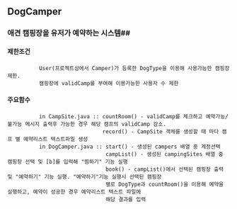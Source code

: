 ## DogCamper ##
### 애견 캠핑장을 유저가 예약하는 시스템##


#### 제한조건 
              User(프로젝트상에서 Camper)가 등록한 DogType을 이용해 사용가능한 캠핑장 제한.
              캠핑장에 validCamp를 부여해 이용가능한 사용자 수 제한
            
#### 주요함수 
              in CampSite.java :: countRoom() - validCamp를 체크하고 예약가능/불가능 메시지 출력후 가능한 경우 해당 캠프의 validCamp 감소.
                                  record() - CampSite 객체를 생성할 때 마다 캠프 별 예약리스트 텍스트파일 생성
              in DogCamper.java :: start() - 생성된 campers 배열 중 계정선택
                                   campList() - 생성된 campingSites 배열 중 캠핑장 선택 및 [b]를 입력해 "찜하기" 기능 실행
                                   book() - campList()에서 선택된 캠핑장 출력 및 "예약하기" 기능 실행. "예약하기"기능 실행시 선택된 캠핑장
                                   별로 DogType과 countRoom()을 이용해 예약을 실행하고, 예약이 성공한 경우 예약리스트 텍스트 파일에 
                                   해당 결과를 입력
                                   
